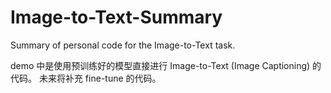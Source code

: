 # Image-to-Text-Summary
Summary of personal code for the Image-to-Text task.

demo 中是使用预训练好的模型直接进行 Image-to-Text (Image Captioning) 的代码。
未来将补充 fine-tune 的代码。
